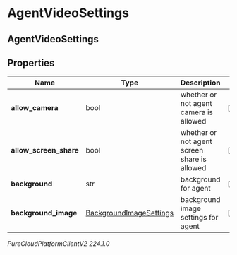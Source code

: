 # AgentVideoSettings

## AgentVideoSettings

## Properties

|Name | Type | Description | Notes|
|------------ | ------------- | ------------- | -------------|
| **allow_camera** | bool | whether or not agent camera is allowed | [optional] |
| **allow_screen_share** | bool | whether or not agent screen share is allowed | [optional] |
| **background** | str | background for agent | [optional] |
| **background_image** | [BackgroundImageSettings](BackgroundImageSettings) | background image settings for agent | [optional] |



_PureCloudPlatformClientV2 224.1.0_
